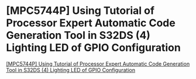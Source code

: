 # [MPC5744P] Using Tutorial of Processor Expert Automatic Code Generation Tool in S32DS (4) Lighting LED of GPIO Configuration
[[MPC5744P] Using Tutorial of Processor Expert Automatic Code Generation Tool in S32DS (4) Lighting LED of GPIO Configuration](https://aiwithcloud.com/2022/09/16/mpc5744p_using_tutorial_of_processor_expert_automatic_code_generation_tool_in_s32ds_4_lighting_led_of_gpio_configuration/)